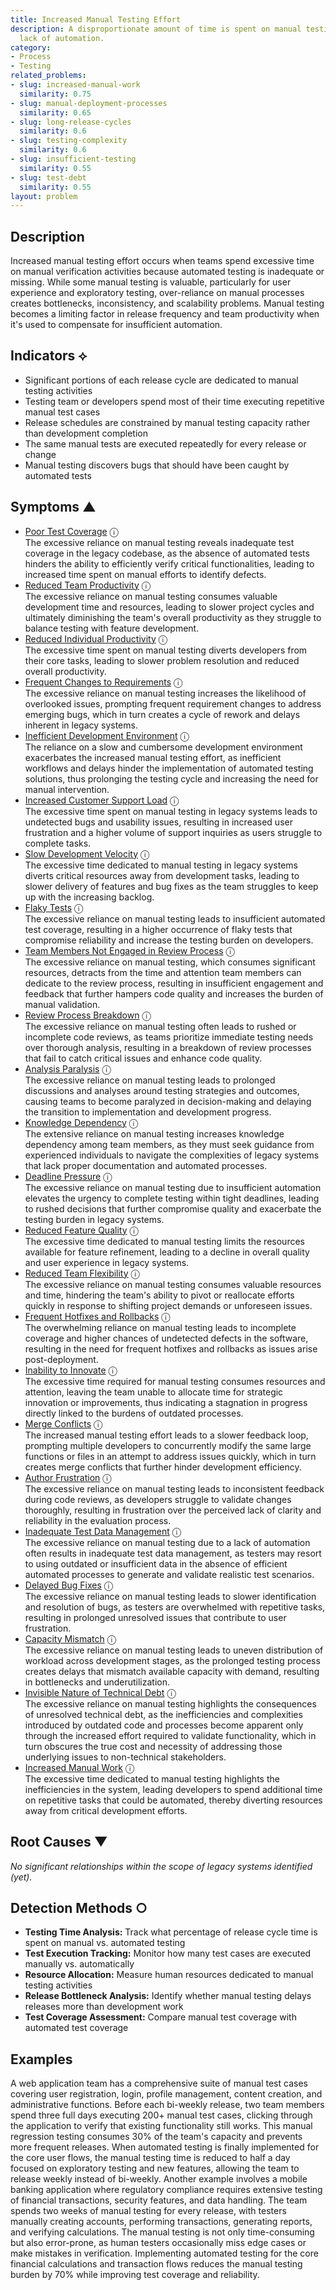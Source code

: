 ```yaml
---
title: Increased Manual Testing Effort
description: A disproportionate amount of time is spent on manual testing due to a
  lack of automation.
category:
- Process
- Testing
related_problems:
- slug: increased-manual-work
  similarity: 0.75
- slug: manual-deployment-processes
  similarity: 0.65
- slug: long-release-cycles
  similarity: 0.6
- slug: testing-complexity
  similarity: 0.6
- slug: insufficient-testing
  similarity: 0.55
- slug: test-debt
  similarity: 0.55
layout: problem
---
```


## Description

Increased manual testing effort occurs when teams spend excessive time on manual verification activities because automated testing is inadequate or missing. While some manual testing is valuable, particularly for user experience and exploratory testing, over-reliance on manual processes creates bottlenecks, inconsistency, and scalability problems. Manual testing becomes a limiting factor in release frequency and team productivity when it's used to compensate for insufficient automation.


## Indicators ⟡
- Significant portions of each release cycle are dedicated to manual testing activities
- Testing team or developers spend most of their time executing repetitive manual test cases
- Release schedules are constrained by manual testing capacity rather than development completion
- The same manual tests are executed repeatedly for every release or change
- Manual testing discovers bugs that should have been caught by automated tests


## Symptoms ▲

- [Poor Test Coverage](poor-test-coverage.md) <span class="info-tooltip" title="Confidence: 0.606, Strength: 0.855">ⓘ</span>
<br/>  The excessive reliance on manual testing reveals inadequate test coverage in the legacy codebase, as the absence of automated tests hinders the ability to efficiently verify critical functionalities, leading to increased time spent on manual efforts to identify defects.
- [Reduced Team Productivity](reduced-team-productivity.md) <span class="info-tooltip" title="Confidence: 0.595, Strength: 0.924">ⓘ</span>
<br/>  The excessive reliance on manual testing consumes valuable development time and resources, leading to slower project cycles and ultimately diminishing the team's overall productivity as they struggle to balance testing with feature development.
- [Reduced Individual Productivity](reduced-individual-productivity.md) <span class="info-tooltip" title="Confidence: 0.589, Strength: 0.875">ⓘ</span>
<br/>  The excessive time spent on manual testing diverts developers from their core tasks, leading to slower problem resolution and reduced overall productivity.
- [Frequent Changes to Requirements](frequent-changes-to-requirements.md) <span class="info-tooltip" title="Confidence: 0.589, Strength: 0.807">ⓘ</span>
<br/>  The excessive reliance on manual testing increases the likelihood of overlooked issues, prompting frequent requirement changes to address emerging bugs, which in turn creates a cycle of rework and delays inherent in legacy systems.
- [Inefficient Development Environment](inefficient-development-environment.md) <span class="info-tooltip" title="Confidence: 0.544, Strength: 0.831">ⓘ</span>
<br/>  The reliance on a slow and cumbersome development environment exacerbates the increased manual testing effort, as inefficient workflows and delays hinder the implementation of automated testing solutions, thus prolonging the testing cycle and increasing the need for manual intervention.
- [Increased Customer Support Load](increased-customer-support-load.md) <span class="info-tooltip" title="Confidence: 0.467, Strength: 0.729">ⓘ</span>
<br/>  The excessive time spent on manual testing in legacy systems leads to undetected bugs and usability issues, resulting in increased user frustration and a higher volume of support inquiries as users struggle to complete tasks.
- [Slow Development Velocity](slow-development-velocity.md) <span class="info-tooltip" title="Confidence: 0.465, Strength: 0.825">ⓘ</span>
<br/>  The excessive time dedicated to manual testing in legacy systems diverts critical resources away from development tasks, leading to slower delivery of features and bug fixes as the team struggles to keep up with the increasing backlog.
- [Flaky Tests](flaky-tests.md) <span class="info-tooltip" title="Confidence: 0.439, Strength: 0.808">ⓘ</span>
<br/>  The excessive reliance on manual testing leads to insufficient automated test coverage, resulting in a higher occurrence of flaky tests that compromise reliability and increase the testing burden on developers.
- [Team Members Not Engaged in Review Process](team-members-not-engaged-in-review-process.md) <span class="info-tooltip" title="Confidence: 0.426, Strength: 0.861">ⓘ</span>
<br/>  The excessive reliance on manual testing, which consumes significant resources, detracts from the time and attention team members can dedicate to the review process, resulting in insufficient engagement and feedback that further hampers code quality and increases the burden of manual validation.
- [Review Process Breakdown](review-process-breakdown.md) <span class="info-tooltip" title="Confidence: 0.407, Strength: 0.713">ⓘ</span>
<br/>  The excessive reliance on manual testing often leads to rushed or incomplete code reviews, as teams prioritize immediate testing needs over thorough analysis, resulting in a breakdown of review processes that fail to catch critical issues and enhance code quality.
- [Analysis Paralysis](analysis-paralysis.md) <span class="info-tooltip" title="Confidence: 0.393, Strength: 0.829">ⓘ</span>
<br/>  The excessive reliance on manual testing leads to prolonged discussions and analyses around testing strategies and outcomes, causing teams to become paralyzed in decision-making and delaying the transition to implementation and development progress.
- [Knowledge Dependency](knowledge-dependency.md) <span class="info-tooltip" title="Confidence: 0.384, Strength: 0.841">ⓘ</span>
<br/>  The extensive reliance on manual testing increases knowledge dependency among team members, as they must seek guidance from experienced individuals to navigate the complexities of legacy systems that lack proper documentation and automated processes.
- [Deadline Pressure](deadline-pressure.md) <span class="info-tooltip" title="Confidence: 0.383, Strength: 0.865">ⓘ</span>
<br/>  The excessive reliance on manual testing due to insufficient automation elevates the urgency to complete testing within tight deadlines, leading to rushed decisions that further compromise quality and exacerbate the testing burden in legacy systems.
- [Reduced Feature Quality](reduced-feature-quality.md) <span class="info-tooltip" title="Confidence: 0.380, Strength: 0.919">ⓘ</span>
<br/>  The excessive time dedicated to manual testing limits the resources available for feature refinement, leading to a decline in overall quality and user experience in legacy systems.
- [Reduced Team Flexibility](reduced-team-flexibility.md) <span class="info-tooltip" title="Confidence: 0.362, Strength: 0.944">ⓘ</span>
<br/>  The excessive reliance on manual testing consumes valuable resources and time, hindering the team's ability to pivot or reallocate efforts quickly in response to shifting project demands or unforeseen issues.
- [Frequent Hotfixes and Rollbacks](frequent-hotfixes-and-rollbacks.md) <span class="info-tooltip" title="Confidence: 0.358, Strength: 0.784">ⓘ</span>
<br/>  The overwhelming reliance on manual testing leads to incomplete coverage and higher chances of undetected defects in the software, resulting in the need for frequent hotfixes and rollbacks as issues arise post-deployment.
- [Inability to Innovate](inability-to-innovate.md) <span class="info-tooltip" title="Confidence: 0.353, Strength: 0.841">ⓘ</span>
<br/>  The excessive time required for manual testing consumes resources and attention, leaving the team unable to allocate time for strategic innovation or improvements, thus indicating a stagnation in progress directly linked to the burdens of outdated processes.
- [Merge Conflicts](merge-conflicts.md) <span class="info-tooltip" title="Confidence: 0.346, Strength: 0.778">ⓘ</span>
<br/>  The increased manual testing effort leads to a slower feedback loop, prompting multiple developers to concurrently modify the same large functions or files in an attempt to address issues quickly, which in turn creates merge conflicts that further hinder development efficiency.
- [Author Frustration](author-frustration.md) <span class="info-tooltip" title="Confidence: 0.342, Strength: 0.828">ⓘ</span>
<br/>  The excessive reliance on manual testing leads to inconsistent feedback during code reviews, as developers struggle to validate changes thoroughly, resulting in frustration over the perceived lack of clarity and reliability in the evaluation process.
- [Inadequate Test Data Management](inadequate-test-data-management.md) <span class="info-tooltip" title="Confidence: 0.336, Strength: 0.817">ⓘ</span>
<br/>  The excessive reliance on manual testing due to a lack of automation often results in inadequate test data management, as testers may resort to using outdated or insufficient data in the absence of efficient automated processes to generate and validate realistic test scenarios.
- [Delayed Bug Fixes](delayed-bug-fixes.md) <span class="info-tooltip" title="Confidence: 0.336, Strength: 0.803">ⓘ</span>
<br/>  The excessive reliance on manual testing leads to slower identification and resolution of bugs, as testers are overwhelmed with repetitive tasks, resulting in prolonged unresolved issues that contribute to user frustration.
- [Capacity Mismatch](capacity-mismatch.md) <span class="info-tooltip" title="Confidence: 0.331, Strength: 0.814">ⓘ</span>
<br/>  The excessive reliance on manual testing leads to uneven distribution of workload across development stages, as the prolonged testing process creates delays that mismatch available capacity with demand, resulting in bottlenecks and underutilization.
- [Invisible Nature of Technical Debt](invisible-nature-of-technical-debt.md) <span class="info-tooltip" title="Confidence: 0.305, Strength: 0.810">ⓘ</span>
<br/>  The excessive reliance on manual testing highlights the consequences of unresolved technical debt, as the inefficiencies and complexities introduced by outdated code and processes become apparent only through the increased effort required to validate functionality, which in turn obscures the true cost and necessity of addressing those underlying issues to non-technical stakeholders.
- [Increased Manual Work](increased-manual-work.md) <span class="info-tooltip" title="Confidence: 0.300, Strength: 0.822">ⓘ</span>
<br/>  The excessive time dedicated to manual testing highlights the inefficiencies in the system, leading developers to spend additional time on repetitive tasks that could be automated, thereby diverting resources away from critical development efforts.

## Root Causes ▼

*No significant relationships within the scope of legacy systems identified (yet).*

## Detection Methods ○
- **Testing Time Analysis:** Track what percentage of release cycle time is spent on manual vs. automated testing
- **Test Execution Tracking:** Monitor how many test cases are executed manually vs. automatically
- **Resource Allocation:** Measure human resources dedicated to manual testing activities
- **Release Bottleneck Analysis:** Identify whether manual testing delays releases more than development work
- **Test Coverage Assessment:** Compare manual test coverage with automated test coverage


## Examples

A web application team has a comprehensive suite of manual test cases covering user registration, login, profile management, content creation, and administrative functions. Before each bi-weekly release, two team members spend three full days executing 200+ manual test cases, clicking through the application to verify that existing functionality still works. This manual regression testing consumes 30% of the team's capacity and prevents more frequent releases. When automated testing is finally implemented for the core user flows, the manual testing time is reduced to half a day focused on exploratory testing and new features, allowing the team to release weekly instead of bi-weekly. Another example involves a mobile banking application where regulatory compliance requires extensive testing of financial transactions, security features, and data handling. The team spends two weeks of manual testing for every release, with testers manually creating accounts, performing transactions, generating reports, and verifying calculations. The manual testing is not only time-consuming but also error-prone, as human testers occasionally miss edge cases or make mistakes in verification. Implementing automated testing for the core financial calculations and transaction flows reduces the manual testing burden by 70% while improving test coverage and reliability.
